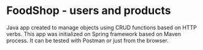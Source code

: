 # FoodShop - users and products


Java app created to manage objects using CRUD functions based on HTTP verbs. This app was initialized on Spring framework based on Maven process. 
It can be tested with Postman or just from the browser.


